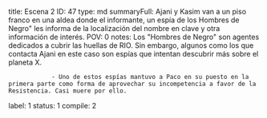 title:          Escena 2
ID:             47
type:           md
summaryFull:    Ajani y Kasim van a un piso franco en una aldea donde el informante, un espía de los Hombres de Negro" les informa de la localización del nombre en clave y otra información de interés.
POV:            0
notes:          Los "Hombres de Negro" son agentes dedicados a cubrir las huellas de RIO. Sin embargo, algunos como los que contacta Ajani en este caso son espías que intentan descubrir más sobre el planeta X.
                
                - Uno de estos espías mantuvo a Paco en su puesto en la primera parte como forma de aprovechar su incompetencia a favor de la Resistencia. Casi muere por ello.
label:          1
status:         1
compile:        2


